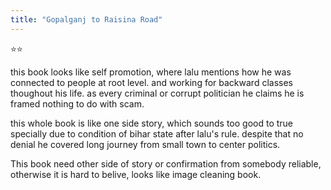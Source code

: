 ```yaml
---
title: "Gopalganj to Raisina Road"
---
```


⭐️⭐️

this book looks like self promotion, where lalu mentions how he was connected to people at root level. and working for backward classes thoughout his life. as every criminal or corrupt politician he claims he is framed nothing to do with scam. 

this whole book is like one side story, which sounds too good to true specially due to condition of bihar state after lalu's rule. despite that no denial he covered long journey from small town to center politics. 

This book need other side of story or confirmation from somebody reliable, otherwise it is hard to belive, looks like image cleaning book.

